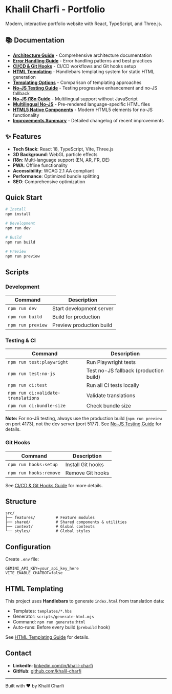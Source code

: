 # Khalil Charfi - Portfolio

Modern, interactive portfolio website with React, TypeScript, and Three.js.

## 📚 Documentation

- **[Architecture Guide](./docs/ARCHITECTURE.md)** - Comprehensive architecture documentation
- **[Error Handling Guide](./docs/ERROR_HANDLING.md)** - Error handling patterns and best practices
- **[CI/CD & Git Hooks](./docs/CI_HOOKS.md)** - CI/CD workflows and Git hooks setup
- **[HTML Templating](./docs/HTML_TEMPLATING_GUIDE.md)** - Handlebars templating system for static HTML generation
- **[Templating Options](./docs/TEMPLATING_OPTIONS.md)** - Comparison of templating approaches
- **[No-JS Testing Guide](./docs/NO_JS_TESTING.md)** - Testing progressive enhancement and no-JS fallback
- **[No-JS i18n Guide](./docs/NO_JS_I18N.md)** - Multilingual support without JavaScript
- **[Multilingual No-JS](./docs/MULTILINGUAL_NO_JS.md)** - Pre-rendered language-specific HTML files
- **[HTML5 Native Components](./docs/HTML5_NATIVE_COMPONENTS.md)** - Modern HTML5 elements for no-JS functionality
- **[Improvements Summary](./docs/IMPROVEMENTS_SUMMARY.md)** - Detailed changelog of recent improvements

## ✨ Features

- **Tech Stack**: React 18, TypeScript, Vite, Three.js
- **3D Background**: WebGL particle effects
- **i18n**: Multi-language support (EN, AR, FR, DE)
- **PWA**: Offline functionality
- **Accessibility**: WCAG 2.1 AA compliant
- **Performance**: Optimized bundle splitting
- **SEO**: Comprehensive optimization

## Quick Start

```bash
# Install
npm install

# Development
npm run dev

# Build
npm run build

# Preview
npm run preview
```

## Scripts

### Development
| Command | Description |
|---------|-------------|
| `npm run dev` | Start development server |
| `npm run build` | Build for production |
| `npm run preview` | Preview production build |

### Testing & CI
| Command | Description |
|---------|-------------|
| `npm run test:playwright` | Run Playwright tests |
| `npm run test:no-js` | Test no-JS fallback (production build) |
| `npm run ci:test` | Run all CI tests locally |
| `npm run ci:validate-translations` | Validate translations |
| `npm run ci:bundle-size` | Check bundle size |

**Note:** For no-JS testing, always use the production build (`npm run preview` on port 4173), not the dev server (port 5177). See [No-JS Testing Guide](./docs/NO_JS_TESTING.md) for details.

### Git Hooks
| Command | Description |
|---------|-------------|
| `npm run hooks:setup` | Install Git hooks |
| `npm run hooks:remove` | Remove Git hooks |

See [CI/CD & Git Hooks Guide](./docs/CI_HOOKS.md) for more details.

## Structure

```
src/
├── features/         # Feature modules
├── shared/           # Shared components & utilities
├── context/          # Global contexts
└── styles/           # Global styles
```

## Configuration

Create `.env` file:

```env
GEMINI_API_KEY=your_api_key_here
VITE_ENABLE_CHATBOT=false
```

## HTML Templating

This project uses **Handlebars** to generate `index.html` from translation data:

- Templates: `templates/*.hbs`
- Generator: `scripts/generate-html.mjs`
- Command: `npm run generate:html`
- Auto-runs: Before every build (`prebuild` hook)

See [HTML Templating Guide](./docs/HTML_TEMPLATING_GUIDE.md) for details.

## Contact

- **LinkedIn**: [linkedin.com/in/khalil-charfi](https://www.linkedin.com/in/khalil-charfi/)
- **GitHub**: [github.com/khalil-charfi](https://github.com/khalil-charfi)

---

Built with ❤️ by Khalil Charfi